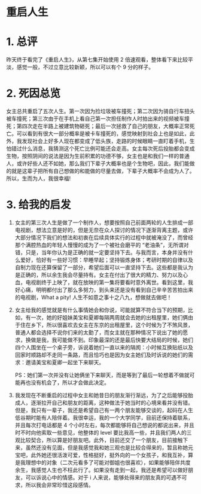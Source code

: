 # 重启人生


# 1. 总评

昨天终于看完了《重启人生》，从第七集开始使用 2 倍速观看，整体看下来比较平淡，感觉一般，不过立意比较新颖，所以可以有个 9 分的样子。

# 2. 死因总览

女主总共重启了五次人生。第一次因为捡垃圾被车撞死；第二次因为骑自行车扭头被车撞死；第三次由于在手机上看自己第一次担任制作人时拍出来的视频被车撞死；第四次走在半路上被建筑物砸死；最后一次拯救了自己的朋友，大概率正常死亡。可以看到有很大一部分概率是被卡车撞死的，感觉映射到社会上也是如此，此外，我发现社会上好多人现在都变成了低头族，走路的时候眼睛一直盯着手机，生怕错过什么消息，我猜测这个死亡比例可能还会走高。女主每次死后投胎都会变成生物，按照阴间的说法是因为生前积累的功德不够，女主也是和我们一样的普通人，或许好些人还不如她，那么我们下辈子大概率也是个生物吧，因此，我们能做的就是这辈子把所有自己想做的和能做的尽量去做，下辈子大概率不会成为人了。所以，生而为人，我很幸福!

# 3. 给我的启发

1. 女主的第三次人生是做了一个制作人，想要按照自己前面两轮的人生排成一部电视剧，想法立意是好的，但是无奈在众人探讨的情况下逐渐背离主题，或许大部分情况下我们的想法和初衷在后续具体实行的过程中就被淹没了，而曾经那个满腔热血的年轻人慢慢的成为了一个被社会磨平的 “老油条”，无所谓对错，只是，当年你认为是正确的就一定要坚持下去。与我而言，本身并没有什么爱好，恰好有一些好习惯：早睡早起；坚持锻炼身体；考研时期的自律以及自制力现在还算保留了一部分，希望后面可以一直坚持下去。这些都是我认为是正确的，所以余生我会尽量持有。女主在付出了很大的精力、努力以及心血，电视剧终于上映了，就在放映的第一集将要看时意外离世。看到这里，我好心痛，明明都付出了那么多努力，到头来还是没有看到自己辛辛苦苦拍出来的电视剧，What a pity! 人生不如意之事十之八九，想做就去做吧！

2. 女主给我的感觉就是有什么事情她会和你说，可能就算不符合当下的预期，比如，有一次，她的好姐妹美宝和夏卿每隔两周就会去她的出租屋里，她们俩由于住在乡下，所以很喜欢去女主在东京的出租屋里，这个时候为了不煞风景，普通人都会选择不说你们来的太勤了，而女主就在那种情况下说出了她的愿求，换做是我，我可能做不到。印象最深的还是最后快要大结局的时候，她们四个人围坐在一个桌子旁，诉说着她们一直以来的隔阂：小时候互换贴纸以及回家时顺路却不走同一条路，而且恰巧也是因为女主她们及时诉说的她们的需求：邀请美宝和夏卿一起坐下来聊天。

   PS：她们第一次并没有让她俩坐下来聊天，而是等到了最后一轮想着不做就可能再也没有机会了，所以才会做此决定。

3. 我发现在不断重启的过程中女主和她昔日的朋友渐行渐远，为了之后能够投胎成人，逐渐拉开自己和朋友的距离，这种做法于她当时的心境来看并没有错。但是，我只有一辈子，我还是希望自己有一两个朋友能够交谈的，起码在人生低谷期时能有人陪伴着。我很幸运，我的一个大学同学，目前还保持着联系，并且每次打电话都是 4 个小时左右，每次都能够将自己想说的都说出来，并且时不时向他索取一些意见，他整体的 level 要比我高一些，并且我们两人的三观比较契合，所以算是好朋友吧。此外，目前还交了一个朋友，目前接触下来，虽然还没有见面，但是我感觉我和她三观也是比较合得来的，暂且称她元宝吧，此外她还很活泼可爱，性格挺好，挺外向的一个女孩子，和我互补，算是我理想中的对象（二次元看多了可能对御姐也很喜欢），如果能够陪伴共度余生，我感觉人生也不枉此行了。如果没有走到一起，我还是希望可以做好朋友，可以诉说心中的情感。对于 i 人来说，能够处得来的朋友真的可遇不可求，所以我会非常珍惜这段感情。



